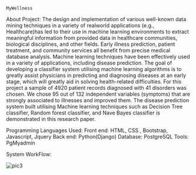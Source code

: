                                                                                 MyWellness

About Project:
The design and implementation of various well-known data mining techniques in a variety of realworld applications (e.g., Healthcare)has led to their use in machine learning environments to extract meaningful information from provided data in healthcare communities, biological disciplines, and other fields. Early illness prediction, patient treatment, and community services all benefit from precise medical database analysis. Machine learning techniques have been effectively used in a variety of applications, including disease prediction. The goal of developing a classifier system utilising machine learning algorithms is to greatly assist physicians in predicting and diagnosing diseases at an early stage, which will greatly aid in solving health-related difficulties. For this project a sample of 4920 patient records diagnosed with 41 disorders was chosen. We chose 95 out of 132 independent variables (symptoms) that are strongly associated to illnesses and improved them. The disease prediction system built utilising Machine learning techniques such as Decision Tree classifier, Random forest classifier, and Nave Bayes classifier is demonstrated in this research paper.

Programming Languages Used:
Front end: HTML, CSS , Bootstrap, Javascript, Jquery 
Back end: Python(Django) 
Database: PostgreSQL 
Tools: PgMyadmin

System WorkFlow:



![pic3](https://github.com/DivyaVaishnaviVenkatesh/MyWellness-Diseases-Prediction-App/assets/123964776/17622673-57ff-4127-9d31-4dcfce2d42d5)
